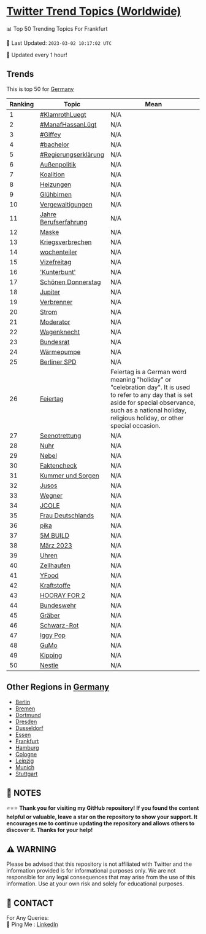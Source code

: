 [Twitter Trend Topics (Worldwide)](https://github.com/ErcinDedeoglu/Twitter-Trend-Topics)
==========


📊 Top 50 Trending Topics For Frankfurt

📆 Last Updated: `2023-03-02 10:17:02 UTC`

🔧 Updated every 1 hour!


## Trends

This is top 50 for [Germany](</Germany>)

| Ranking | Topic | Mean |
| ------- | ------------ | ------------ |
| 1 | [#KlamrothLuegt](http://twitter.com/search?q=%23KlamrothLuegt) | N/A |
| 2 | [#ManafHassanLügt](http://twitter.com/search?q=%23ManafHassanL%c3%bcgt) | N/A |
| 3 | [#Giffey](http://twitter.com/search?q=%23Giffey) | N/A |
| 4 | [#bachelor](http://twitter.com/search?q=%23bachelor) | N/A |
| 5 | [#Regierungserklärung](http://twitter.com/search?q=%23Regierungserkl%c3%a4rung) | N/A |
| 6 | [Außenpolitik](http://twitter.com/search?q=Au%c3%9fenpolitik) | N/A |
| 7 | [Koalition](http://twitter.com/search?q=Koalition) | N/A |
| 8 | [Heizungen](http://twitter.com/search?q=Heizungen) | N/A |
| 9 | [Glühbirnen](http://twitter.com/search?q=Gl%c3%bchbirnen) | N/A |
| 10 | [Vergewaltigungen](http://twitter.com/search?q=Vergewaltigungen) | N/A |
| 11 | [Jahre Berufserfahrung](http://twitter.com/search?q=Jahre+Berufserfahrung) | N/A |
| 12 | [Maske](http://twitter.com/search?q=Maske) | N/A |
| 13 | [Kriegsverbrechen](http://twitter.com/search?q=Kriegsverbrechen) | N/A |
| 14 | [wochenteiler](http://twitter.com/search?q=wochenteiler) | N/A |
| 15 | [Vizefreitag](http://twitter.com/search?q=Vizefreitag) | N/A |
| 16 | ['Kunterbunt'](http://twitter.com/search?q=%27Kunterbunt%27) | N/A |
| 17 | [Schönen Donnerstag](http://twitter.com/search?q=Sch%c3%b6nen+Donnerstag) | N/A |
| 18 | [Jupiter](http://twitter.com/search?q=Jupiter) | N/A |
| 19 | [Verbrenner](http://twitter.com/search?q=Verbrenner) | N/A |
| 20 | [Strom](http://twitter.com/search?q=Strom) | N/A |
| 21 | [Moderator](http://twitter.com/search?q=Moderator) | N/A |
| 22 | [Wagenknecht](http://twitter.com/search?q=Wagenknecht) | N/A |
| 23 | [Bundesrat](http://twitter.com/search?q=Bundesrat) | N/A |
| 24 | [Wärmepumpe](http://twitter.com/search?q=W%c3%a4rmepumpe) | N/A |
| 25 | [Berliner SPD](http://twitter.com/search?q=Berliner+SPD) | N/A |
| 26 | [Feiertag](http://twitter.com/search?q=Feiertag) | Feiertag is a German word meaning "holiday" or "celebration day". It is used to refer to any day that is set aside for special observance, such as a national holiday, religious holiday, or other special occasion. |
| 27 | [Seenotrettung](http://twitter.com/search?q=Seenotrettung) | N/A |
| 28 | [Nuhr](http://twitter.com/search?q=Nuhr) | N/A |
| 29 | [Nebel](http://twitter.com/search?q=Nebel) | N/A |
| 30 | [Faktencheck](http://twitter.com/search?q=Faktencheck) | N/A |
| 31 | [Kummer und Sorgen](http://twitter.com/search?q=Kummer+und+Sorgen) | N/A |
| 32 | [Jusos](http://twitter.com/search?q=Jusos) | N/A |
| 33 | [Wegner](http://twitter.com/search?q=Wegner) | N/A |
| 34 | [JCOLE](http://twitter.com/search?q=JCOLE) | N/A |
| 35 | [Frau Deutschlands](http://twitter.com/search?q=Frau+Deutschlands) | N/A |
| 36 | [pika](http://twitter.com/search?q=pika) | N/A |
| 37 | [5M BUILD](http://twitter.com/search?q=5M+BUILD) | N/A |
| 38 | [März 2023](http://twitter.com/search?q=M%c3%a4rz+2023) | N/A |
| 39 | [Uhren](http://twitter.com/search?q=Uhren) | N/A |
| 40 | [Zellhaufen](http://twitter.com/search?q=Zellhaufen) | N/A |
| 41 | [YFood](http://twitter.com/search?q=YFood) | N/A |
| 42 | [Kraftstoffe](http://twitter.com/search?q=Kraftstoffe) | N/A |
| 43 | [HOORAY FOR 2](http://twitter.com/search?q=HOORAY+FOR+2) | N/A |
| 44 | [Bundeswehr](http://twitter.com/search?q=Bundeswehr) | N/A |
| 45 | [Gräber](http://twitter.com/search?q=Gr%c3%a4ber) | N/A |
| 46 | [Schwarz-Rot](http://twitter.com/search?q=Schwarz-Rot) | N/A |
| 47 | [Iggy Pop](http://twitter.com/search?q=Iggy+Pop) | N/A |
| 48 | [GuMo](http://twitter.com/search?q=GuMo) | N/A |
| 49 | [Kipping](http://twitter.com/search?q=Kipping) | N/A |
| 50 | [Nestle](http://twitter.com/search?q=Nestle) | N/A |



## Other Regions in [Germany](</Germany>)

* [Berlin](</Germany/Berlin.md>)
* [Bremen](</Germany/Bremen.md>)
* [Dortmund](</Germany/Dortmund.md>)
* [Dresden](</Germany/Dresden.md>)
* [Dusseldorf](</Germany/Dusseldorf.md>)
* [Essen](</Germany/Essen.md>)
* [Frankfurt](</Germany/Frankfurt.md>)
* [Hamburg](</Germany/Hamburg.md>)
* [Cologne](</Germany/Cologne.md>)
* [Leipzig](</Germany/Leipzig.md>)
* [Munich](</Germany/Munich.md>)
* [Stuttgart](</Germany/Stuttgart.md>)



## 📝 NOTES

⭐⭐⭐ **Thank you for visiting my GitHub repository! If you found the content helpful or valuable, leave a star on the repository to show your support. It encourages me to continue updating the repository and allows others to discover it. Thanks for your help!**


## ⚠️ WARNING

Please be advised that this repository is not affiliated with Twitter and the information provided is for informational purposes only. We are not responsible for any legal consequences that may arise from the use of this information. Use at your own risk and solely for educational purposes.


## 📨 CONTACT

 For Any Queries:  
            🏓 Ping Me : [LinkedIn](https://www.linkedin.com/in/ercindedeoglu/)

